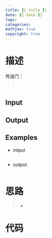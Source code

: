 ```yaml
---
title: {{ title }}
date: {{ date }}
tags: 
categories: 
mathjax: true
copyright: true
---
```

# 描述
传送门：[]()

>&emsp;

<!--more-->
## Input
>

## Output
>

## Examples
* intput
```c++

```
* output
```c++

```

# 思路
>* 

# 代码
```c++

```
